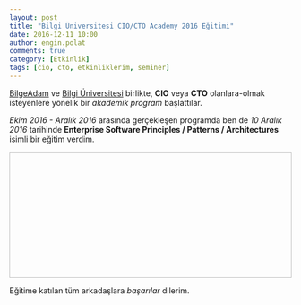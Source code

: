 ```yaml
---
layout: post
title: "Bilgi Üniversitesi CIO/CTO Academy 2016 Eğitimi"
date: 2016-12-11 10:00
author: engin.polat
comments: true
category: [Etkinlik]
tags: [cio, cto, etkinliklerim, seminer]
---
```

<a href="http://www.bilgeadam.com/" target="_blank" rel="noopener">BilgeAdam</a> ve <a href="http://www.bilgi.edu.tr/" target="_blank" rel="noopener">Bilgi Üniversitesi</a> birlikte, **CIO** veya **CTO** olanlara-olmak isteyenlere yönelik bir *akademik program* başlattılar.

*Ekim 2016 - Aralık 2016* arasında gerçekleşen programda ben de *10 Aralık 2016* tarihinde **Enterprise Software Principles / Patterns / Architectures** isimli bir eğitim verdim.

<img class="lazy img-responsive" data-src="/assets/uploads/2016/12/cio-cto.png" width="600" height="225" />

Eğitime katılan tüm arkadaşlara *başarılar* dilerim.